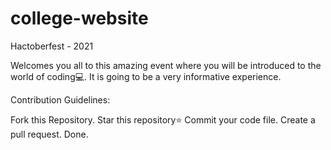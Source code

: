 # college-website
Hactoberfest - 2021

Welcomes you all to this amazing event where you will be introduced to the world of coding💻.
It is going to be a very informative experience.


Contribution Guidelines:

Fork this Repository.
Star this repository⭐
Commit your code file.
Create a pull request.
Done.
